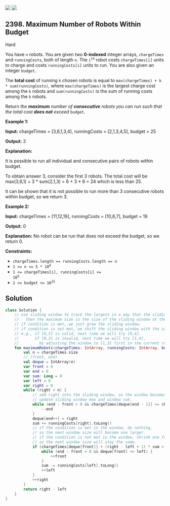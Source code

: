 [![](https://img.shields.io/github/stars/javadev/LeetCode-in-Kotlin?label=Stars&style=flat-square)](https://github.com/javadev/LeetCode-in-Kotlin)
[![](https://img.shields.io/github/forks/javadev/LeetCode-in-Kotlin?label=Fork%20me%20on%20GitHub%20&style=flat-square)](https://github.com/javadev/LeetCode-in-Kotlin/fork)

## 2398\. Maximum Number of Robots Within Budget

Hard

You have `n` robots. You are given two **0-indexed** integer arrays, `chargeTimes` and `runningCosts`, both of length `n`. The <code>i<sup>th</sup></code> robot costs `chargeTimes[i]` units to charge and costs `runningCosts[i]` units to run. You are also given an integer `budget`.

The **total cost** of running `k` chosen robots is equal to `max(chargeTimes) + k * sum(runningCosts)`, where `max(chargeTimes)` is the largest charge cost among the `k` robots and `sum(runningCosts)` is the sum of running costs among the `k` robots.

Return _the **maximum** number of **consecutive** robots you can run such that the total cost **does not** exceed_ `budget`.

**Example 1:**

**Input:** chargeTimes = [3,6,1,3,4], runningCosts = [2,1,3,4,5], budget = 25

**Output:** 3

**Explanation:**

It is possible to run all individual and consecutive pairs of robots within budget.

To obtain answer 3, consider the first 3 robots. The total cost will be max(3,6,1) + 3 \* sum(2,1,3) = 6 + 3 \* 6 = 24 which is less than 25.

It can be shown that it is not possible to run more than 3 consecutive robots within budget, so we return 3. 

**Example 2:**

**Input:** chargeTimes = [11,12,19], runningCosts = [10,8,7], budget = 19

**Output:** 0

**Explanation:** No robot can be run that does not exceed the budget, so we return 0. 

**Constraints:**

*   `chargeTimes.length == runningCosts.length == n`
*   <code>1 <= n <= 5 * 10<sup>4</sup></code>
*   <code>1 <= chargeTimes[i], runningCosts[i] <= 10<sup>5</sup></code>
*   <code>1 <= budget <= 10<sup>15</sup></code>

## Solution

```kotlin
class Solution {
    // use sliding window to track the largest in a way that the sliding window only grows.
    //   then the maximum size is the size of the sliding window at the end.
    // if condition is met, we just grow the sliding window.
    // if condition is not met, we shift the sliding window with the same size to the next position.
    // e.g., if [0,3] is valid, next time we will try [0,4].
    //       if [0,3] is invalid, next time we will try [1,4],
    //         by adjusting the window to [1,3] first in the current round.
    fun maximumRobots(chargeTimes: IntArray, runningCosts: IntArray, budget: Long): Int {
        val n = chargeTimes.size
        // [front, end).
        val deque = IntArray(n)
        var front = 0
        var end = 0
        var sum: Long = 0
        var left = 0
        var right = 0
        while (right < n) {
            // add right into the sliding window, so the window becomes [left, right].
            // update sliding window max and window sum.
            while (end - front > 0 && chargeTimes[deque[end - 1]] <= chargeTimes[right]) {
                --end
            }
            deque[end++] = right
            sum += runningCosts[right].toLong()
            // if the condition is met in the window, do nothing,
            // so the next window size will become one larger.
            // if the condition is not met in the window, shrink one from the front,
            // so the next window size will stay the same.
            if (chargeTimes[deque[front]] + (right - left + 1) * sum > budget) {
                while (end - front > 0 && deque[front] <= left) {
                    ++front
                }
                sum -= runningCosts[left].toLong()
                ++left
            }
            ++right
        }
        return right - left
    }
}
```